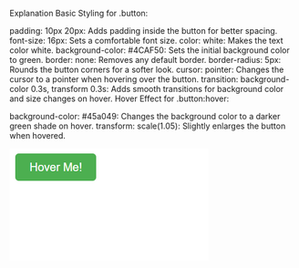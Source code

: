 Explanation
Basic Styling for .button:

padding: 10px 20px: Adds padding inside the button for better spacing.
font-size: 16px: Sets a comfortable font size.
color: white: Makes the text color white.
background-color: #4CAF50: Sets the initial background color to green.
border: none: Removes any default border.
border-radius: 5px: Rounds the button corners for a softer look.
cursor: pointer: Changes the cursor to a pointer when hovering over the button.
transition: background-color 0.3s, transform 0.3s: Adds smooth transitions for background color and size changes on hover.
Hover Effect for .button:hover:

background-color: #45a049: Changes the background color to a darker green shade on hover.
transform: scale(1.05): Slightly enlarges the button when hovered.

<img src="image.png" >

